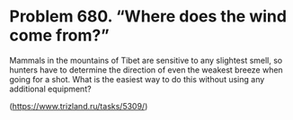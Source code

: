 # Problem 680. “Where does the wind come from?”

Mammals in the mountains of Tibet are sensitive to any slightest smell, so hunters have to determine the direction of even the weakest breeze when going for a shot. What is the easiest way to do this without using any additional equipment?

(https://www.trizland.ru/tasks/5309/)